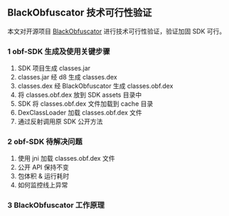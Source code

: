 ## BlackObfuscator 技术可行性验证

本文对开源项目 [BlackObfuscator](https://github.com/CodingGay/BlackObfuscator) 进行技术可行性验证，验证加固 SDK 可行。

### 1 obf-SDK 生成及使用关键步骤

1. SDK 项目生成 classes.jar
2. classes.jar 经 d8 生成 classes.dex 
3. classes.dex 经 BlackObfuscator 生成 classes.obf.dex
4. 将 classes.obf.dex 放到 SDK assets 目录中
5. SDK 将 classes.obf.dex 文件加载到 cache 目录
6. DexClassLoader 加载 classes.obf.dex 文件
7. 通过反射调用原 SDK 公开方法

### 2 obf-SDK 待解决问题

1. 使用 jni 加载 classes.obf.dex 文件
2. 公开 API 保持不变
3. 包体积 & 运行耗时
4. 如何监控线上异常

### 3 BlackObfuscator 工作原理

